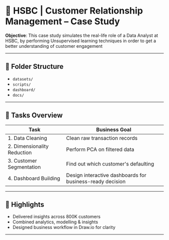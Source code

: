 # 💼 HSBC | Customer Relationship Management – Case Study

**Objective**: This case study simulates the real-life role of a Data Analyst at HSBC, by performing Unsupervised learning techniques in order to get a better understanding of customer engagement

---

## 📁 Folder Structure

- `datasets/`
- `scripts/`
- `dashboard/`
- `docs/`

---

## 🚀 Tasks Overview

| Task | Business Goal
|------|----------------
| 1. Data Cleaning | Clean raw transaction records
| 2. Dimensionality Reduction | Perform PCA on filtered data
| 3. Customer Segmentation | Find out which customer's defaulting 
| 4. Dashboard Building | Design interactive dashboards for business-ready decision

---

## 🧠 Highlights

- Delivered insights across 800K customers
- Combined analytics, modelling & insights
- Designed business workflow in Draw.io for clarity

---
